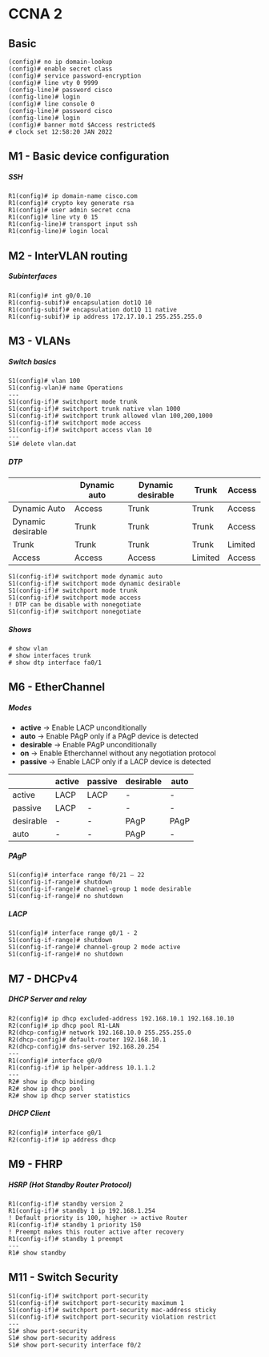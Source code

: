 # CCNA 2

## Basic

```
(config)# no ip domain-lookup
(config)# enable secret class
(config)# service password-encryption
(config)# line vty 0 9999
(config-line)# password cisco
(config-line)# login
(config)# line console 0
(config-line)# password cisco
(config-line)# login
(config)# banner motd $Access restricted$
# clock set 12:58:20 JAN 2022
```

## M1 - Basic device configuration
##### SSH
```
R1(config)# ip domain-name cisco.com
R1(config)# crypto key generate rsa
R1(config)# user admin secret ccna
R1(config)# line vty 0 15
R1(config-line)# transport input ssh
R1(config-line)# login local
```

## M2 - InterVLAN routing

##### Subinterfaces
```
R1(config)# int g0/0.10
R1(config-subif)# encapsulation dot1Q 10
R1(config-subif)# encapsulation dot1Q 11 native
R1(config-subif)# ip address 172.17.10.1 255.255.255.0
```

## M3 - VLANs
##### Switch basics
```
S1(config)# vlan 100
S1(config-vlan)# name Operations
---
S1(config-if)# switchport mode trunk
S1(config-if)# switchport trunk native vlan 1000
S1(config-if)# switchport trunk allowed vlan 100,200,1000
S1(config-if)# switchport mode access
S1(config-if)# switchport access vlan 10
---
S1# delete vlan.dat
```
##### DTP

|                   | Dynamic auto  | Dynamic desirable | Trunk   | Access
|-------------------|---------------|-------------------|---------|--------
| Dynamic Auto      | Access        | Trunk             | Trunk   | Access
| Dynamic desirable | Trunk         | Trunk             | Trunk   | Access
| Trunk             | Trunk         | Trunk             | Trunk   | Limited
| Access            | Access        | Access            | Limited | Access

```
S1(config-if)# switchport mode dynamic auto
S1(config-if)# switchport mode dynamic desirable
S1(config-if)# switchport mode trunk
S1(config-if)# switchport mode access
! DTP can be disable with nonegotiate
S1(config-if)# switchport nonegotiate
```
##### Shows
```
# show vlan
# show interfaces trunk
# show dtp interface fa0/1
```

## M6 - EtherChannel

##### Modes
- **active** -> Enable LACP unconditionally
- **auto** -> Enable PAgP only if a PAgP device is detected
- **desirable** -> Enable PAgP unconditionally
- **on** -> Enable Etherchannel without any negotiation protocol
- **passive** -> Enable LACP only if a LACP device is detected

|           | active  | passive | desirable | auto
|-----------|---------|---------|-----------|------
| active    | LACP    | LACP    | -         | -
| passive   | LACP    | -       | -         | -
| desirable | -       | -       | PAgP      | PAgP
| auto      | -       | -       | PAgP      | -

##### PAgP
```
S1(config)# interface range f0/21 – 22
S1(config-if-range)# shutdown
S1(config-if-range)# channel-group 1 mode desirable
S1(config-if-range)# no shutdown
```

##### LACP
```
S1(config)# interface range g0/1 - 2
S1(config-if-range)# shutdown
S1(config-if-range)# channel-group 2 mode active
S1(config-if-range)# no shutdown
```


## M7 - DHCPv4
##### DHCP Server and relay
```
R2(config)# ip dhcp excluded-address 192.168.10.1 192.168.10.10
R2(config)# ip dhcp pool R1-LAN
R2(dhcp-config)# network 192.168.10.0 255.255.255.0
R2(dhcp-config)# default-router 192.168.10.1
R2(dhcp-config)# dns-server 192.168.20.254
---
R1(config)# interface g0/0
R1(config-if)# ip helper-address 10.1.1.2
---
R2# show ip dhcp binding
R2# show ip dhcp pool
R2# show ip dhcp server statistics
```
##### DHCP Client
```
R2(config)# interface g0/1
R2(config-if)# ip address dhcp
```
## M9 - FHRP
##### HSRP (Hot Standby Router Protocol)

```
R1(config-if)# standby version 2
R1(config-if)# standby 1 ip 192.168.1.254
! Default priority is 100, higher -> active Router
R1(config-if)# standby 1 priority 150
! Preempt makes this router active after recovery
R1(config-if)# standby 1 preempt
---
R1# show standby
```

## M11 - Switch Security
```
S1(config-if)# switchport port-security
S1(config-if)# switchport port-security maximum 1
S1(config-if)# switchport port-security mac-address sticky
S1(config-if)# switchport port-security violation restrict
---
S1# show port-security
S1# show port-security address
S1# show port-security interface f0/2
```
